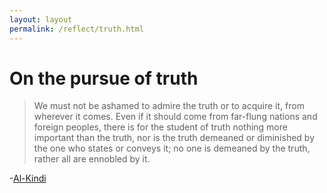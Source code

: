 ```yaml
---
layout: layout
permalink: /reflect/truth.html
---
```


# On the pursue of truth 

> We must not be ashamed to admire the truth or to acquire it, from wherever it comes. Even if it should come from far-flung nations and foreign peoples, there is for the student of truth nothing more important than the truth, nor is the truth demeaned or diminished by the one who states or conveys it; no one is demeaned by the truth, rather all are ennobled by it.

-[Al-Kindi](https://plato.stanford.edu/entries/al-kindi/)

